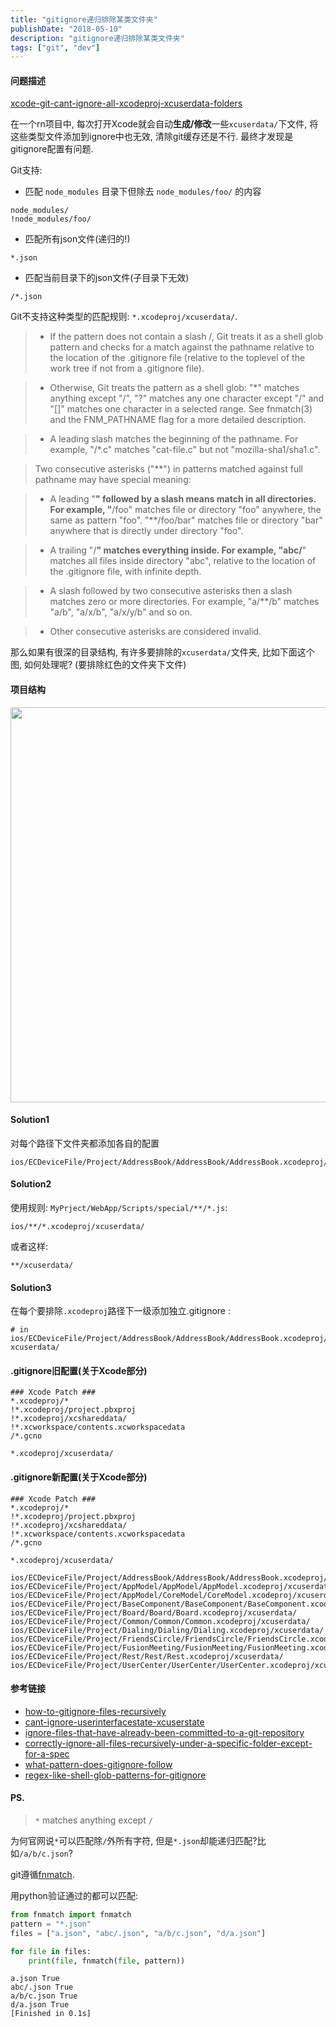 ```yaml
---
title: "gitignore递归排除某类文件夹"
publishDate: "2018-05-10"
description: "gitignore递归排除某类文件夹"
tags: ["git", "dev"]
---
```


#### 问题描述

[xcode-git-cant-ignore-all-xcodeproj-xcuserdata-folders](https://stackoverflow.com/questions/50264876/xcode-git-cant-ignore-all-xcodeproj-xcuserdata-folders)

在一个rn项目中, 每次打开Xcode就会自动**生成/修改**一些`xcuserdata/`下文件, 将这些类型文件添加到ignore中也无效, 清除git缓存还是不行. 最终才发现是gitignore配置有问题.

Git支持:

- 匹配 `node_modules` 目录下但除去 `node_modules/foo/` 的内容

```
node_modules/
!node_modules/foo/
```
- 匹配所有json文件(递归的!)

```
*.json
```

- 匹配当前目录下的json文件(子目录下无效)

```
/*.json
```

Git不支持这种类型的匹配规则: `*.xcodeproj/xcuserdata/`.

> - If the pattern does not contain a slash /, Git treats it as a shell glob pattern and checks for a match against the pathname relative to the location of the .gitignore file (relative to the toplevel of the work tree if not from a .gitignore file).

> - Otherwise, Git treats the pattern as a shell glob: "*" matches anything except "/", "?" matches any one character except "/" and "[]" matches one character in a selected range. See fnmatch(3) and the FNM_PATHNAME flag for a more detailed description.

> - A leading slash matches the beginning of the pathname. For example, "/*.c" matches "cat-file.c" but not "mozilla-sha1/sha1.c".

> Two consecutive asterisks ("**") in patterns matched against full pathname may have special meaning:

> - A leading "**" followed by a slash means match in all directories. For example, "**/foo" matches file or directory "foo" anywhere, the same as pattern "foo". "**/foo/bar" matches file or directory "bar" anywhere that is directly under directory "foo".

> - A trailing "/**" matches everything inside. For example, "abc/**" matches all files inside directory "abc", relative to the location of the .gitignore file, with infinite depth.

> - A slash followed by two consecutive asterisks then a slash matches zero or more directories. For example, "a/**/b" matches "a/b", "a/x/b", "a/x/y/b" and so on.

> - Other consecutive asterisks are considered invalid.

那么如果有很深的目录结构, 有许多要排除的`xcuserdata/`文件夹, 比如下面这个图, 如何处理呢?
(要排除红色的文件夹下文件)


#### 项目结构

<img src="https://raw.githubusercontent.com/FaiChou/faichou.github.io/master/img/qiniu/markdown/1525927066535.png" width="632"/>

#### Solution1

对每个路径下文件夹都添加各自的配置

```
ios/ECDeviceFile/Project/AddressBook/AddressBook/AddressBook.xcodeproj/xcuserdata/
```

#### Solution2

使用规则: `MyPrject/WebApp/Scripts/special/**/*.js`:

```
ios/**/*.xcodeproj/xcuserdata/
```

或者这样:

```
**/xcuserdata/
```

#### Solution3

在每个要排除`.xcodeproj`路径下一级添加独立.gitignore :

```
# in ios/ECDeviceFile/Project/AddressBook/AddressBook/AddressBook.xcodeproj/
xcuserdata/
```



#### .gitignore旧配置(关于Xcode部分)

```
### Xcode Patch ###
*.xcodeproj/*
!*.xcodeproj/project.pbxproj
!*.xcodeproj/xcshareddata/
!*.xcworkspace/contents.xcworkspacedata
/*.gcno

*.xcodeproj/xcuserdata/

```

#### .gitignore新配置(关于Xcode部分)

```
### Xcode Patch ###
*.xcodeproj/*
!*.xcodeproj/project.pbxproj
!*.xcodeproj/xcshareddata/
!*.xcworkspace/contents.xcworkspacedata
/*.gcno

*.xcodeproj/xcuserdata/

ios/ECDeviceFile/Project/AddressBook/AddressBook/AddressBook.xcodeproj/xcuserdata/
ios/ECDeviceFile/Project/AppModel/AppModel/AppModel.xcodeproj/xcuserdata/
ios/ECDeviceFile/Project/AppModel/CoreModel/CoreModel.xcodeproj/xcuserdata/
ios/ECDeviceFile/Project/BaseComponent/BaseComponent/BaseComponent.xcodeproj/xcuserdata/
ios/ECDeviceFile/Project/Board/Board/Board.xcodeproj/xcuserdata/
ios/ECDeviceFile/Project/Common/Common/Common.xcodeproj/xcuserdata/
ios/ECDeviceFile/Project/Dialing/Dialing/Dialing.xcodeproj/xcuserdata/
ios/ECDeviceFile/Project/FriendsCircle/FriendsCircle/FriendsCircle.xcodeproj/xcuserdata/
ios/ECDeviceFile/Project/FusionMeeting/FusionMeeting/FusionMeeting.xcodeproj/xcuserdata/
ios/ECDeviceFile/Project/Rest/Rest/Rest.xcodeproj/xcuserdata/
ios/ECDeviceFile/Project/UserCenter/UserCenter/UserCenter.xcodeproj/xcuserdata/

```

#### 参考链接

- [how-to-gitignore-files-recursively](https://stackoverflow.com/questions/16550688/how-to-gitignore-files-recursively)
- [cant-ignore-userinterfacestate-xcuserstate](https://stackoverflow.com/questions/6564257/cant-ignore-userinterfacestate-xcuserstate)
- [ignore-files-that-have-already-been-committed-to-a-git-repository](https://stackoverflow.com/questions/1139762/ignore-files-that-have-already-been-committed-to-a-git-repository)
- [correctly-ignore-all-files-recursively-under-a-specific-folder-except-for-a-spec](https://stackoverflow.com/questions/17812717/correctly-ignore-all-files-recursively-under-a-specific-folder-except-for-a-spec)
- [what-pattern-does-gitignore-follow](https://stackoverflow.com/questions/34901807/what-pattern-does-gitignore-follow/34960504#34960504)
- [regex-like-shell-glob-patterns-for-gitignore](https://stackoverflow.com/questions/19391327/regex-like-shell-glob-patterns-for-gitignore)

#### PS.

> `*` matches anything except `/`

为何官网说`*`可以匹配除`/`外所有字符, 但是`*.json`却能递归匹配?比如`/a/b/c.json`?

git遵循[fnmatch](http://unixhelp.ed.ac.uk/CGI/man-cgi?fnmatch%203).

用python验证通过的都可以匹配:

```python
from fnmatch import fnmatch
pattern = "*.json"
files = ["a.json", "abc/.json", "a/b/c.json", "d/a.json"]

for file in files:
    print(file, fnmatch(file, pattern))

```

```
a.json True
abc/.json True
a/b/c.json True
d/a.json True
[Finished in 0.1s]
```

